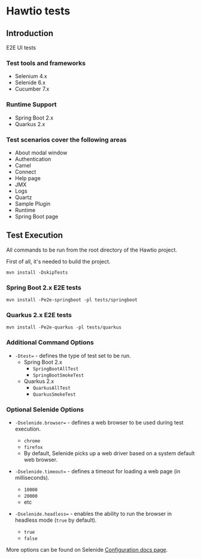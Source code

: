 # Hawtio tests

## Introduction

E2E UI tests

### Test tools and frameworks

- Selenium 4.x
- Selenide 6.x
- Cucumber 7.x

### Runtime Support

- Spring Boot 2.x
- Quarkus 2.x

### Test scenarios cover the following areas

- About modal window
- Authentication
- Camel
- Connect
- Help page
- JMX
- Logs
- Quartz
- Sample Plugin
- Runtime
- Spring Boot page


## Test Execution

All commands to be run from the root directory of the Hawtio project.

First of all, it's needed to build the project.

```
mvn install -DskipTests
```

### Spring Boot 2.x E2E tests

```
mvn install -Pe2e-springboot -pl tests/springboot
```

### Quarkus 2.x E2E tests
```
mvn install -Pe2e-quarkus -pl tests/quarkus
```

### Additional Command Options

- `-Dtest=` - defines the type of test set to be run.
  - Spring Boot 2.x
    - `SpringBootAllTest`
    - `SpringBootSmokeTest`
  - Quarkus 2.x
    - `QuarkusAllTest`
    - `QuarkusSmokeTest`

### Optional Selenide Options

- `-Dselenide.browser=` - defines a web browser to be used during test execution.
  - `chrome`
  - `firefox`
  - By default, Selenide picks up a web driver based on a system default web browser.

- `-Dselenide.timeout=` - defines a timeout for loading a web page (in milliseconds).
  - `10000`
  - `20000`
  - etc
- `-Dselenide.headless=` - enables the ability to run the browser in headless mode (`true` by default).
  - `true`
  - `false`

More options can be found on Selenide [Configuration docs page](https://selenide.org/javadoc/current/com/codeborne/selenide/Configuration.html).
